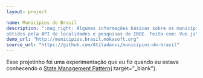 ```yaml
---
layout: project

name: Municípios do Brasil
description: ":mag_right: Algumas informações básicas sobre os municípios do Brasil
obtidos pela API de localidades e pesquisas do IBGE. Feito com: Vue.js"
demo_url: "http://municipios.brasil.mokasoft.org"
source_url: "https://github.com/Atiladanvi/municipios-do-brasil"
---
```


Esse projetinho foi uma experimentação que eu fiz quando eu estava conhecendo
o [State Management Pattern](https://br.vuejs.org/v2/guide/state-management.html){:target="_blank"}.
